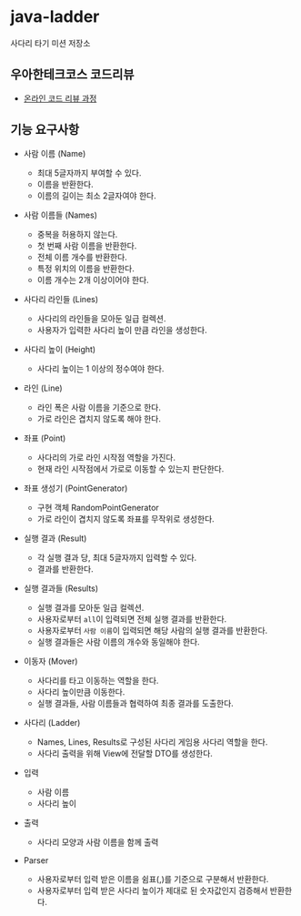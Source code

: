 # java-ladder

사다리 타기 미션 저장소

## 우아한테크코스 코드리뷰

- [온라인 코드 리뷰 과정](https://github.com/woowacourse/woowacourse-docs/blob/master/maincourse/README.md)

## 기능 요구사항

* 사람 이름 (Name)
    * 최대 5글자까지 부여할 수 있다.
    * 이름을 반환한다.
    * 이름의 길이는 최소 2글자여야 한다.

* 사람 이름들 (Names)
    * 중복을 허용하지 않는다.
    * 첫 번째 사람 이름을 반환한다.
    * 전체 이름 개수를 반환한다.
    * 특정 위치의 이름을 반환한다.
    * 이름 개수는 2개 이상이어야 한다.

* 사다리 라인들 (Lines)
    * 사다리의 라인들을 모아둔 일급 컬렉션.
    * 사용자가 입력한 사다리 높이 만큼 라인을 생성한다.

* 사다리 높이 (Height)
    * 사다리 높이는 1 이상의 정수여야 한다.

* 라인 (Line)
    * 라인 폭은 사람 이름을 기준으로 한다.
    * 가로 라인은 겹치지 않도록 해야 한다.

* 좌표 (Point)
    * 사다리의 가로 라인 시작점 역할을 가진다.
    * 현재 라인 시작점에서 가로로 이동할 수 있는지 판단한다.

* 좌표 생성기 (PointGenerator)
    * 구현 객체 RandomPointGenerator
    * 가로 라인이 겹치지 않도록 좌표를 무작위로 생성한다.

* 실행 결과 (Result)
    * 각 실행 결과 당, 최대 5글자까지 입력할 수 있다.
    * 결과를 반환한다.

* 실행 결과들 (Results)
    * 실행 결과를 모아둔 일급 컬렉션.
    * 사용자로부터 `all`이 입력되면 전체 실행 결과를 반환한다.
    * 사용자로부터 `사람 이름`이 입력되면 해당 사람의 실행 결과를 반환한다.
    * 실행 결과들은 사람 이름의 개수와 동일해야 한다.

* 이동자 (Mover)
    * 사다리를 타고 이동하는 역할을 한다.
    * 사다리 높이만큼 이동한다.
    * 실행 결과들, 사람 이름들과 협력하여 최종 결과를 도출한다.

* 사다리 (Ladder)
    * Names, Lines, Results로 구성된 사다리 게임용 사다리 역할을 한다.
    * 사다리 출력을 위해 View에 전달할 DTO를 생성한다.

* 입력
    * 사람 이름
    * 사다리 높이

* 출력
    * 사다리 모양과 사람 이름을 함께 출력

* Parser
    * 사용자로부터 입력 받은 이름을 쉼표(,)를 기준으로 구분해서 반환한다.
    * 사용자로부터 입력 받은 사다리 높이가 제대로 된 숫자값인지 검증해서 반환한다.